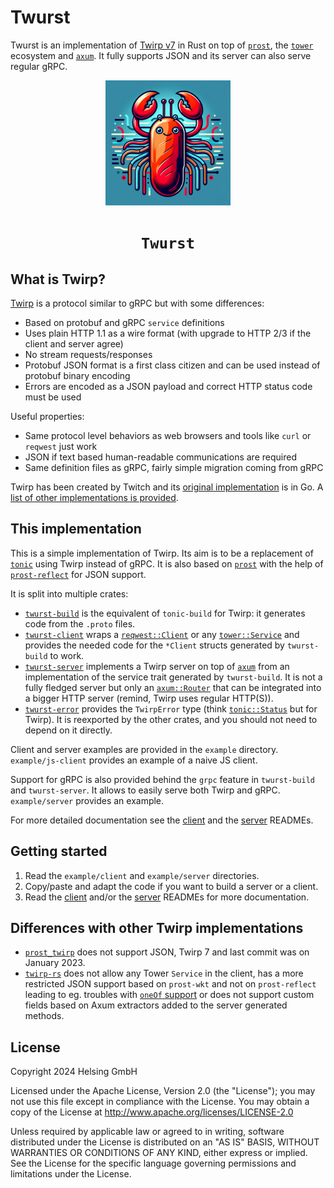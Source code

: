 # Twurst

Twurst is an implementation of [Twirp v7](https://twitchtv.github.io/twirp/docs/spec_v7.html) in Rust
on top of [`prost`](https://docs.rs/prost/), the [`tower`](https://docs.rs/tower) ecosystem and [`axum`](https://docs.rs/axum).
It fully supports JSON and its server can also serve regular gRPC.

<div align="center">

<img src="docs/img/twurst.png" alt="Twurst logo" width="200px" height="auto" />

# `Twurst`

</div>

## What is Twirp?

[Twirp](https://twitchtv.github.io/twirp/docs/spec_v7.html) is a protocol similar to gRPC but with some differences:
- Based on protobuf and gRPC `service` definitions
- Uses plain HTTP 1.1 as a wire format (with upgrade to HTTP 2/3 if the client and server agree)
- No stream requests/responses
- Protobuf JSON format is a first class citizen and can be used instead of protobuf binary encoding
- Errors are encoded as a JSON payload and correct HTTP status code must be used

Useful properties:
- Same protocol level behaviors as web browsers and tools like `curl` or `reqwest` just work
- JSON if text based human-readable communications are required
- Same definition files as gRPC, fairly simple migration coming from gRPC

Twirp has been created by Twitch and its [original implementation](https://github.com/twitchtv/twirp) is in Go.
A [list of other implementations is provided](https://github.com/twitchtv/twirp?tab=readme-ov-file#implementations-in-other-languages).

## This implementation

This is a simple implementation of Twirp.
Its aim is to be a replacement of [`tonic`](https://docs.rs/tonic/) using Twirp instead of gRPC.
It is also based on [`prost`](https://docs.rs/prost/) with the help of [`prost-reflect`](https://docs.rs/prost-reflect/) for JSON support.

It is split into multiple crates:
- [`twurst-build`](./build) is the equivalent of `tonic-build` for Twirp: it generates code from the `.proto` files.
- [`twurst-client`](./client) wraps a [`reqwest::Client`](https://docs.rs/reqwest/latest/reqwest/struct.Client.html) or any [`tower::Service`](https://docs.rs/tower/latest/tower/trait.Service.html)
  and provides the needed code for the `*Client` structs generated by `twurst-build` to work.
- [`twurst-server`](./server) implements a Twirp server on top of [`axum`](https://docs.rs/axum/) from an implementation of the service trait generated by `twurst-build`.
  It is not a fully fledged server but only an [`axum::Router`](https://docs.rs/axum/latest/axum/struct.Router.html) that can be integrated into a bigger HTTP server
  (remind, Twirp uses regular HTTP(S)).
- [`twurst-error`](./error) provides the `TwirpError` type (think [`tonic::Status`](https://docs.rs/tonic/latest/tonic/struct.Status.html) but for Twirp).
  It is reexported by the other crates, and you should not need to depend on it directly.

Client and server examples are provided in the `example` directory.
`example/js-client` provides an example of a naive JS client.

Support for gRPC is also provided behind the `grpc` feature in `twurst-build` and `twurst-server`.
It allows to easily serve both Twirp and gRPC.
`example/server` provides an example.

For more detailed documentation see the [client](./client) and the [server](./server) READMEs.

## Getting started

1. Read the `example/client` and `example/server` directories.
2. Copy/paste and adapt the code if you want to build a server or a client.
3. Read the [client](./client) and/or the [server](./server) READMEs for more documentation.

## Differences with other Twirp implementations
- [`prost_twirp`](https://docs.rs/prost-twirp) does not support JSON, Twirp 7 and last commit was on January 2023.
- [`twirp-rs`](https://github.com/github/twirp-rs) does not allow any Tower `Service` in the client, has a more restricted JSON support based on `prost-wkt` and not on `prost-reflect` leading to eg. troubles with [`oneOf` support](https://github.com/fdeantoni/prost-wkt?tab=readme-ov-file#oneof-types) or does not support custom fields based on Axum extractors added to the server generated methods.

## License

Copyright 2024 Helsing GmbH

Licensed under the Apache License, Version 2.0 (the "License"); you may not use this file except in compliance with the License.
You may obtain a copy of the License at <http://www.apache.org/licenses/LICENSE-2.0>

Unless required by applicable law or agreed to in writing, software distributed under the License is distributed on an "AS IS" BASIS, WITHOUT WARRANTIES OR CONDITIONS OF ANY KIND, either express or implied.
See the License for the specific language governing permissions and limitations under the License.
